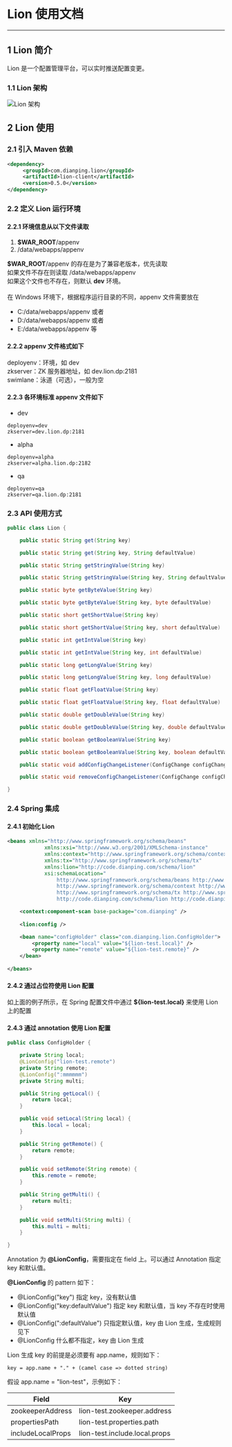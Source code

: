 # Lion 使用文档
-----

## 1 Lion 简介

Lion 是一个配置管理平台，可以实时推送配置变更。

### 1.1 Lion 架构
![Lion 架构](http://code.dianpingoa.com/arch/lion/blob/master/lion-arch.png)

## 2 Lion 使用
### 2.1 引入 Maven 依赖
```xml
<dependency>
     <groupId>com.dianping.lion</groupId>
     <artifactId>lion-client</artifactId>
     <version>0.5.0</version>
</dependency>
```
### 2.2 定义 Lion 运行环境
#### 2.2.1 环境信息从以下文件读取
1. **$WAR_ROOT**/appenv
2. /data/webapps/appenv

**$WAR_ROOT**/appenv 的存在是为了兼容老版本，优先读取<br/>
如果文件不存在则读取 /data/webapps/appenv<br/>
如果这个文件也不存在，则默认 **dev** 环境。<br/><br/>
在 Windows 环境下，根据程序运行目录的不同，appenv 文件需要放在

* C:/data/webapps/appenv 或者
* D:/data/webapps/appenv 或者
* E:/data/webapps/appenv 等

#### 2.2.2 appenv 文件格式如下

deployenv：环境，如 dev <br/>
zkserver：ZK 服务器地址，如 dev.lion.dp:2181 <br/>
swimlane：泳道（可选），一般为空 <br/>

#### 2.2.3 各环境标准 appenv 文件如下
* dev

```
deployenv=dev
zkserver=dev.lion.dp:2181
```

* alpha

```
deployenv=alpha
zkserver=alpha.lion.dp:2182
```

* qa

```
deployenv=qa
zkserver=qa.lion.dp:2181
```

### 2.3 API 使用方式
```java
public class Lion {

    public static String get(String key)

    public static String get(String key, String defaultValue)

    public static String getStringValue(String key)

    public static String getStringValue(String key, String defaultValue)

    public static byte getByteValue(String key)

    public static byte getByteValue(String key, byte defaultValue) 

    public static short getShortValue(String key)

    public static short getShortValue(String key, short defaultValue)

    public static int getIntValue(String key)

    public static int getIntValue(String key, int defaultValue)

    public static long getLongValue(String key)

    public static long getLongValue(String key, long defaultValue)

    public static float getFloatValue(String key)

    public static float getFloatValue(String key, float defaultValue)

    public static double getDoubleValue(String key)

    public static double getDoubleValue(String key, double defaultValue)

    public static boolean getBooleanValue(String key)

    public static boolean getBooleanValue(String key, boolean defaultValue) 

    public static void addConfigChangeListener(ConfigChange configChange)

    public static void removeConfigChangeListener(ConfigChange configChange)

}
```

### 2.4 Spring 集成
#### 2.4.1 初始化 Lion

```xml
<beans xmlns="http://www.springframework.org/schema/beans"
            xmlns:xsi="http://www.w3.org/2001/XMLSchema-instance"
            xmlns:context="http://www.springframework.org/schema/context"
            xmlns:tx="http://www.springframework.org/schema/tx" 
            xmlns:lion="http://code.dianping.com/schema/lion"
            xsi:schemaLocation="
                http://www.springframework.org/schema/beans http://www.springframework.org/schema/beans/spring-beans-2.5.xsd
                http://www.springframework.org/schema/context http://www.springframework.org/schema/context/spring-context-2.5.xsd
                http://www.springframework.org/schema/tx http://www.springframework.org/schema/tx/spring-tx-2.5.xsd
                http://code.dianping.com/schema/lion http://code.dianping.com/schema/lion/lion-1.0.xsd">

    <context:component-scan base-package="com.dianping" />
    
    <lion:config />

    <bean name="configHolder" class="com.dianping.lion.ConfigHolder">
        <property name="local" value="${lion-test.local}" />
        <property name="remote" value="${lion-test.remote}" />
    </bean>
    
</beans>
```
#### 2.4.2 通过占位符使用 Lion 配置
如上面的例子所示，在 Spring 配置文件中通过 **${lion-test.local}** 来使用 Lion 上的配置

#### 2.4.3 通过 annotation 使用 Lion 配置
```java
public class ConfigHolder {

    private String local;
    @LionConfig("lion-test.remote")
    private String remote;
    @LionConfig(":mmmmmm")
    private String multi;

    public String getLocal() {
        return local;
    }

    public void setLocal(String local) {
        this.local = local;
    }

    public String getRemote() {
        return remote;
    }

    public void setRemote(String remote) {
        this.remote = remote;
    }

    public String getMulti() {
        return multi;
    }

    public void setMulti(String multi) {
        this.multi = multi;
    }

}
```

Annotation 为 **@LionConfig**，需要指定在 field 上。可以通过 Annotation 指定 key 和默认值。<br/>

**@LionConfig** 的 pattern 如下：

* @LionConfig("key") 指定 key，没有默认值
* @LionConfig("key:defaultValue") 指定 key 和默认值，当 key 不存在时使用默认值
* @LionConfig(":defaultValue") 只指定默认值，key 由 Lion 生成，生成规则见下
* @LionConfig 什么都不指定，key 由 Lion 生成<br/>

Lion 生成 key 的前提是必须要有 app.name，规则如下：<br>

```
key = app.name + "." + (camel case => dotted string)
```

假设 app.name = "lion-test"，示例如下：

Field	|Key
-------|-------
zookeeperAddress|lion-test.zookeeper.address
propertiesPath|lion-test.properties.path
includeLocalProps|lion-test.include.local.props


